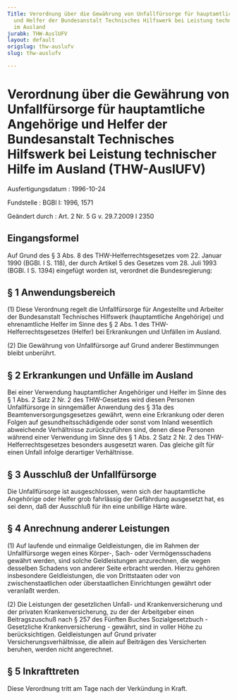 ```yaml
---
Title: Verordnung über die Gewährung von Unfallfürsorge für hauptamtliche Angehörige
  und Helfer der Bundesanstalt Technisches Hilfswerk bei Leistung technischer Hilfe
  im Ausland
jurabk: THW-AuslUFV
layout: default
origslug: thw-auslufv
slug: thw-auslufv

---
```


# Verordnung über die Gewährung von Unfallfürsorge für hauptamtliche Angehörige und Helfer der Bundesanstalt Technisches Hilfswerk bei Leistung technischer Hilfe im Ausland (THW-AuslUFV)

Ausfertigungsdatum
:   1996-10-24

Fundstelle
:   BGBl I: 1996, 1571

Geändert durch
:   Art. 2 Nr. 5 G v. 29.7.2009 I 2350



## Eingangsformel

Auf Grund des § 3 Abs. 8 des THW-Helferrechtsgesetzes vom 22. Januar 1990 (BGBl. I S. 118), der durch Artikel 5 des Gesetzes vom 28. Juli 1993 (BGBl. I S. 1394) eingefügt worden ist, verordnet die Bundesregierung:


## § 1 Anwendungsbereich

(1) Diese Verordnung regelt die Unfallfürsorge für Angestellte und Arbeiter der Bundesanstalt Technisches Hilfswerk (hauptamtliche Angehörige) und ehrenamtliche Helfer im Sinne des § 2 Abs. 1 des THW-Helferrechtsgesetzes (Helfer) bei Erkrankungen und Unfällen im Ausland.

(2) Die Gewährung von Unfallfürsorge auf Grund anderer Bestimmungen bleibt unberührt.


## § 2 Erkrankungen und Unfälle im Ausland

Bei einer Verwendung hauptamtlicher Angehöriger und Helfer im Sinne des § 1 Abs. 2 Satz 2 Nr. 2 des THW-Gesetzes wird diesen Personen Unfallfürsorge in sinngemäßer Anwendung des § 31a des Beamtenversorgungsgesetzes gewährt, wenn eine Erkrankung oder deren Folgen auf gesundheitsschädigende oder sonst vom Inland wesentlich abweichende Verhältnisse zurückzuführen sind, denen diese Personen während einer Verwendung im Sinne des § 1 Abs. 2 Satz 2 Nr. 2 des THW-Helferrechtsgesetzes besonders ausgesetzt waren. Das gleiche gilt für einen Unfall infolge derartiger Verhältnisse.


## § 3 Ausschluß der Unfallfürsorge

Die Unfallfürsorge ist ausgeschlossen, wenn sich der hauptamtliche Angehörige oder Helfer grob fahrlässig der Gefährdung ausgesetzt hat, es sei denn, daß der Ausschluß für ihn eine unbillige Härte wäre.


## § 4 Anrechnung anderer Leistungen

(1) Auf laufende und einmalige Geldleistungen, die im Rahmen der Unfallfürsorge wegen eines Körper-, Sach- oder Vermögensschadens gewährt werden, sind solche Geldleistungen anzurechnen, die wegen desselben Schadens von anderer Seite erbracht werden. Hierzu gehören insbesondere Geldleistungen, die von Drittstaaten oder von zwischenstaatlichen oder überstaatlichen Einrichtungen gewährt oder veranlaßt werden.

(2) Die Leistungen der gesetzlichen Unfall- und Krankenversicherung und der privaten Krankenversicherung, zu der der Arbeitgeber einen Beitragszuschuß nach § 257 des Fünften Buches Sozialgesetzbuch - Gesetzliche Krankenversicherung - gewährt, sind in voller Höhe zu berücksichtigen. Geldleistungen auf Grund privater Versicherungsverhältnisse, die allein auf Beiträgen des Versicherten beruhen, werden nicht angerechnet.


## § 5 Inkrafttreten

Diese Verordnung tritt am Tage nach der Verkündung in Kraft.

